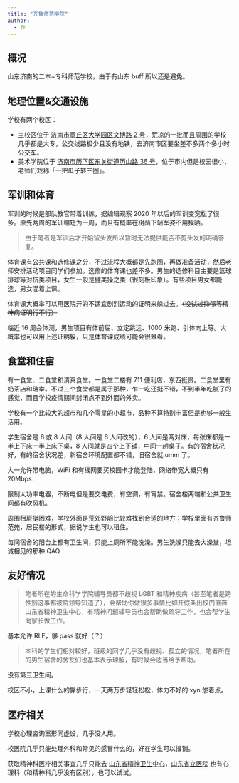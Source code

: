 ```yaml
---
title: "齐鲁师范学院"
author:
  - Zn
---
```


## 概况

山东济南的二本+专科师范学校，由于有山东 buff 所以还是避免。

## 地理位置&交通设施

学校有两个校区：

- 主校区位于 [济南市章丘区大学园区文博路 2 号](https://amap.com/place/B021307I37)，荒凉的一批而且周围的学校几乎都是大专，公交线路极少且没有地铁，去济南市区要坐差不多两个多小时公交车。
- 美术学院位于 [济南市历下区东关街道历山路 36 号](https://amap.com/place/B02130TZ8E)，位于市内但是校园很小，老师们戏称「一把瓜子转三圈」。

## 军训和体育

军训的时候是部队教官带着训练，据编辑观察 2020 年以后的军训变宽松了很多。原先两周的军训缩短为一周，而且有概率在树荫下站军姿不用挨晒。

> 由于笔者是军训后才开始留头发所以暂时无法提供能否不剪头发的明确答复。

体育课有公共课和选修课之分，不过流程大概都是先跑圈，再做准备活动，然后老师安排活动项目同学们参加。选修的体育课也差不多。男生的选修科目主要是篮球排球等对抗类项目，女生一般是健美操之类（很刻板印象）。有些项目男女都能选，男女混着上课。

体育课大概率可以用医院开的不适宜剧烈运动的证明来躲过去。~~（没试过抑郁等精神病证明行不行）~~

临近 16 周会体测，男生项目有体前屈、立定跳远、1000 米跑、引体向上等。大概率也可以用上述证明躲，只是体育课成绩可能会很难看。

## 食堂和住宿

有一食堂、二食堂和清真食堂。一食堂二楼有 711 便利店，东西挺贵。二食堂里有奶茶店和瑞幸。不过三个食堂都是属于那种，乍一吃还挺不错，不到半年吃腻了的感觉，而且学校疫情期间封闭点不到外面的外卖。

学校有一个比较大的超市和几个零星的小超市，品种不算特别丰富但是也够一般生活用。

学生宿舍是 6 或 8 人间（8 人间是 6 人间改的），6 人间是两对床，每张床都是一半上下床一半上床下桌，8 人间就是四个上下铺，中间一趟桌子。有的宿舍状况好，有的宿舍状况差，新宿舍环境配置都不错，旧宿舍就 umm 了。

大一允许带电脑，WiFi 和有线网要买校园卡才能登陆，网络带宽大概只有 20Mbps．

限制大功率电器，不断电但是要交电费，有空调，有宵禁。宿舍楼两端和公共卫生间都有吹风机。

周围租房挺困难，学校外面是荒郊野岭比较难找到合适的地方；学校里面有齐鲁师范苑，居民楼的形式，据说学生也可以租住。

每间宿舍的阳台上都有卫生间，只能上厕所不能洗澡。男生洗澡只能去大澡堂，坦诚相见的那种 QAQ

## 友好情况

> 笔者所在的生命科学学院辅导员都不歧视 LGBT 和精神疾病（甚至笔者是跨性别这事都被院领导知道了），会帮助你做很多事情比如开假条出校门直奔山东省精神卫生中心，有精神问题辅导员也会帮助做疏导工作，也会帮学生向家长做工作。

基本允许 RLE，够 pass 就好（？）

> 本科的学生们相对较好，班级的同学几乎没有歧视、孤立的情况，笔者所在的男生宿舍的舍友们也基本表示理解，有时候会适当给予帮助。

没有第三卫生间。

校区不小，上课什么的靠步行，一天两万步轻轻松松，体力不好的 xyn 悠着点。

## 医疗相关

学校心理咨询室形同虚设，几乎没人用。

校医院几乎只能处理外科和常见的感冒什么的，好在学生可以报销。

获取精神科医疗相关事宜几乎只能去 [山东省精神卫生中心](https://amap.com/place/B0FFM4NU1Y)，[山东省立医院](https://amap.com/place/B021301A4B) 也有心理科（和精神科几乎没有区别），也可以试试。
